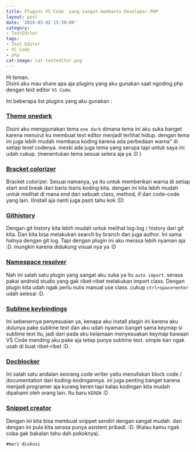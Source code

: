 ```yaml
---
title: Plugins VS Code  yang sangat membantu Developer PHP
layout: post
date: '2019-03-02 15:30:00'
category:
- TextEditor
tags:
- Text Editor
- VC Code
- php
cat-image: cat-texteditor.png
---
```


Hi teman. <br>
Disini aku mau share apa aja plugins yang aku gunakan saat ngoding php dengan  text editor `VS Code`.

Ini beberapa list plugins yang aku gunakan : 

### [Theme onedark](https://github.com/akamud/vscode-theme-onedark)<br>
Disini aku menggunakan tema `one dark` dimana tema ini aku suka banget karena menurut ku membuat  text editor menjadi terlihat hidup.  dengan tema ini juga lebih mudah membaca koding karena ada perbedaan warna" di setiap level codenya. meski ada juga tema yang serupa tapi untuk saya ini udah cukup. 
(menentukan tema sesuai selera aja ya :D )

### [Bracket colorizer](https://marketplace.visualstudio.com/items?itemName=CoenraadS.bracket-pair-colorizer)<br>
Bracket colorizer. Sesuai namanya, ya itu  untuk memberikan warna di setiap start and break dari baris-baris koding kita. dengan ini kita lebih mudah untuk melihat di mana end dari sebuah class, method, if dan code-code yang lain. (Install aja nanti juga pasti tahu kok :D) 

### [Githistory](https://marketplace.visualstudio.com/items?itemName=donjayamanne.githistory)<br>
Dengan git history kita lebih mudah untuk melihat log-log / history dari git kita. Dan kita bisa melakukan search by branch dan juga author. Ini sama halnya dengan git log. Tapi dengan plugin ini aku merasa lebih nyaman aja :D. mungkin karena didukung visual nya ya :D 

### [Namespace resolver](https://marketplace.visualstudio.com/items?itemName=MehediDracula.php-namespace-resolver)<br>
Nah ini salah satu plugin yang sangat aku suka ya itu `auto import`. serasa pakai android studio yang gak ribet-ribet melakukan import class. Dengan plugin kita udah ngak perlu nulis manual use class. cukup `ctrl+space+enter`  udah selesai :D.

### [Sublime keybindings](https://github.com/Microsoft/vscode-sublime-keybindings)<br>
Ini sebenernya penyesuaian ya, kenapa aku install plagin ini karena aku dulunya pake sublime text dan aku udah nyaman banget sama keymap si sublime text itu, jadi dari pada aku kelamaan menyesuakan keymap bawaan VS Code mending aku pake aja tetep punya sublime text. simple kan ngak usah di buat ribet-ribet :D.

### [Docblocker](https://marketplace.visualstudio.com/items?itemName=neilbrayfield.php-docblocker)<br>
Ini salah satu andalan seorang code writer yaitu menuliskan block code / documentation dari koding-kodingannya. ini juga penting banget karena menjadi programer aja kurang keren tapi kalau kodingan kita mudah dipahami oleh orang lain.  Itu baru `KEREN` :D 

### [Snippet creator](https://marketplace.visualstudio.com/items?itemName=nikitaKunevich.snippet-creator)<br>
Dengan ini kita bisa membuat snippet sendiri dengan sangat mudah. dan dengan ini pula kita serasa punya asistent pribadi. :D. (Kalau kamu ngak coba gak bakalan tahu dah pokoknya).


`#mari diskusi`